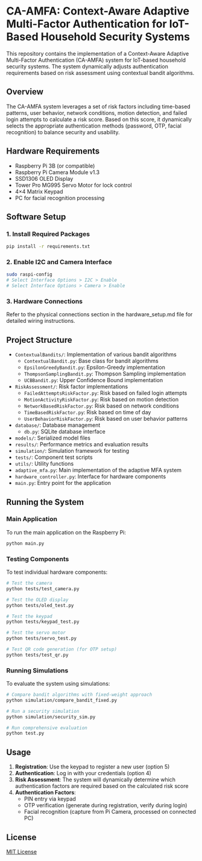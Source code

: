 # CA-AMFA: Context-Aware Adaptive Multi-Factor Authentication for IoT-Based Household Security Systems

This repository contains the implementation of a Context-Aware Adaptive Multi-Factor Authentication (CA-AMFA) system for IoT-based household security systems. The system dynamically adjusts authentication requirements based on risk assessment using contextual bandit algorithms.

## Overview

The CA-AMFA system leverages a set of risk factors including time-based patterns, user behavior, network conditions, motion detection, and failed login attempts to calculate a risk score. Based on this score, it dynamically selects the appropriate authentication methods (password, OTP, facial recognition) to balance security and usability.

## Hardware Requirements

- Raspberry Pi 3B (or compatible)
- Raspberry Pi Camera Module v1.3
- SSD1306 OLED Display
- Tower Pro MG995 Servo Motor for lock control
- 4×4 Matrix Keypad
- PC for facial recognition processing

## Software Setup

### 1. Install Required Packages

```bash
pip install -r requirements.txt
```

### 2. Enable I2C and Camera Interface

```bash
sudo raspi-config
# Select Interface Options > I2C > Enable
# Select Interface Options > Camera > Enable
```

### 3. Hardware Connections

Refer to the physical connections section in the hardware_setup.md file for detailed wiring instructions.

## Project Structure

- `ContextualBandits/`: Implementation of various bandit algorithms
  - `ContextualBandit.py`: Base class for bandit algorithms
  - `EpsilonGreedyBandit.py`: Epsilon-Greedy implementation
  - `ThompsonSamplingBandit.py`: Thompson Sampling implementation
  - `UCBBandit.py`: Upper Confidence Bound implementation
- `RiskAssessment/`: Risk factor implementations
  - `FailedAttemptsRiskFactor.py`: Risk based on failed login attempts
  - `MotionActivityRiskFactor.py`: Risk based on motion detection
  - `NetworkBasedRiskFactor.py`: Risk based on network conditions
  - `TimeBasedRiskFactor.py`: Risk based on time of day
  - `UserBehaviorRiskFactor.py`: Risk based on user behavior patterns
- `database/`: Database management
  - `db.py`: SQLite database interface
- `models/`: Serialized model files
- `results/`: Performance metrics and evaluation results
- `simulation/`: Simulation framework for testing
- `tests/`: Component test scripts
- `utils/`: Utility functions
- `adaptive_mfa.py`: Main implementation of the adaptive MFA system
- `hardware_controller.py`: Interface for hardware components
- `main.py`: Entry point for the application

## Running the System

### Main Application

To run the main application on the Raspberry Pi:

```bash
python main.py
```

### Testing Components

To test individual hardware components:

```bash
# Test the camera
python tests/test_camera.py

# Test the OLED display
python tests/oled_test.py

# Test the keypad
python tests/keypad_test.py

# Test the servo motor
python tests/servo_test.py

# Test QR code generation (for OTP setup)
python tests/test_qr.py
```

### Running Simulations

To evaluate the system using simulations:

```bash
# Compare bandit algorithms with fixed-weight approach
python simulation/compare_bandit_fixed.py

# Run a security simulation
python simulation/security_sim.py

# Run comprehensive evaluation
python test.py
```

## Usage

1. **Registration**: Use the keypad to register a new user (option 5)
2. **Authentication**: Log in with your credentials (option 4)
3. **Risk Assessment**: The system will dynamically determine which authentication factors are required based on the calculated risk score
4. **Authentication Factors**:
   - PIN entry via keypad
   - OTP verification (generate during registration, verify during login)
   - Facial recognition (capture from Pi Camera, processed on connected PC)

## License

[MIT License](LICENSE) 
